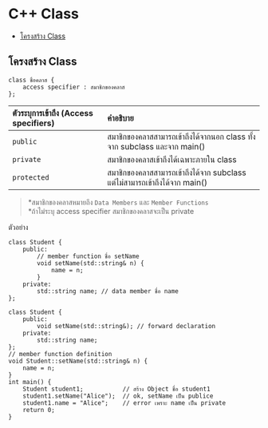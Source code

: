 # C++ Class
* [โครงสร้าง Class](#S-class-structure)
## <a name="S-class-structure"></a>โครงสร้าง Class
```
class ชื่อคลาส {
    access specifier : สมาชิกของคลาส
};
```
|ตัวระบุการเข้าถึง (Access specifiers)|คำอธิบาย|
|:---|:--|
|`public`|สมาชิกของคลาสสามารถเข้าถึงได้จากนอก class ทั้งจาก subclass และจาก main()|
|`private`|สมาชิกของคลาสเข้าถึงได้เฉพาะภายใน class|
|`protected`|สมาชิกของคลาสสามารถเข้าถึงได้จาก subclass แต่ไม่สามารถเข้าถึงได้จาก main()|

>\*สมาชิกของคลาสหมายถึง `Data Members` และ `Member Functions`<br>
>\*ถ้าไม่ระบุ access specifier สมาชิกของคลาสจะเป็น private

ตัวอย่าง
```
class Student {
    public:
        // member function ชื่อ setName
        void setName(std::string& n) {
            name = n;
        }
    private:
        std::string name; // data member ชื่อ name
};
```
```
class Student {
    public:
        void setName(std::string&); // forward declaration
    private:
        std::string name;
};
// member function definition
void Student::setName(std::string& n) {
    name = n;
}
int main() {
    Student student1;           // สร้าง Object ชื่อ student1
    student1.setName("Alice");  // ok, setName เป็น publice
    student1.name = "Alice";    // error เพราะ name เป็น private
    return 0;
}
```
